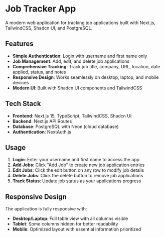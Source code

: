 # Job Tracker App

A modern web application for tracking job applications built with Next.js, TailwindCSS, Shadcn UI, and PostgreSQL.

## Features

- **Simple Authentication**: Login with username and first name only
- **Job Management**: Add, edit, and delete job applications
- **Comprehensive Tracking**: Track job title, company, URL, location, date applied, status, and notes
- **Responsive Design**: Works seamlessly on desktop, laptop, and mobile devices
- **Modern UI**: Built with Shadcn UI components and TailwindCSS

## Tech Stack

- **Frontend**: Next.js 15, TypeScript, TailwindCSS, Shadcn UI
- **Backend**: Next.js API Routes
- **Database**: PostgreSQL with Neon (cloud database)
- **Authentication**: NextAuth.js

## Usage

1. **Login**: Enter your username and first name to access the app
2. **Add Jobs**: Click "Add Job" to create new job application entries
3. **Edit Jobs**: Click the edit button on any row to modify job details
4. **Delete Jobs**: Click the delete button to remove job applications
5. **Track Status**: Update job status as your applications progress

## Responsive Design

The application is fully responsive with:
- **Desktop/Laptop**: Full table view with all columns visible
- **Tablet**: Some columns hidden for better readability
- **Mobile**: Optimized layout with essential information prioritized
